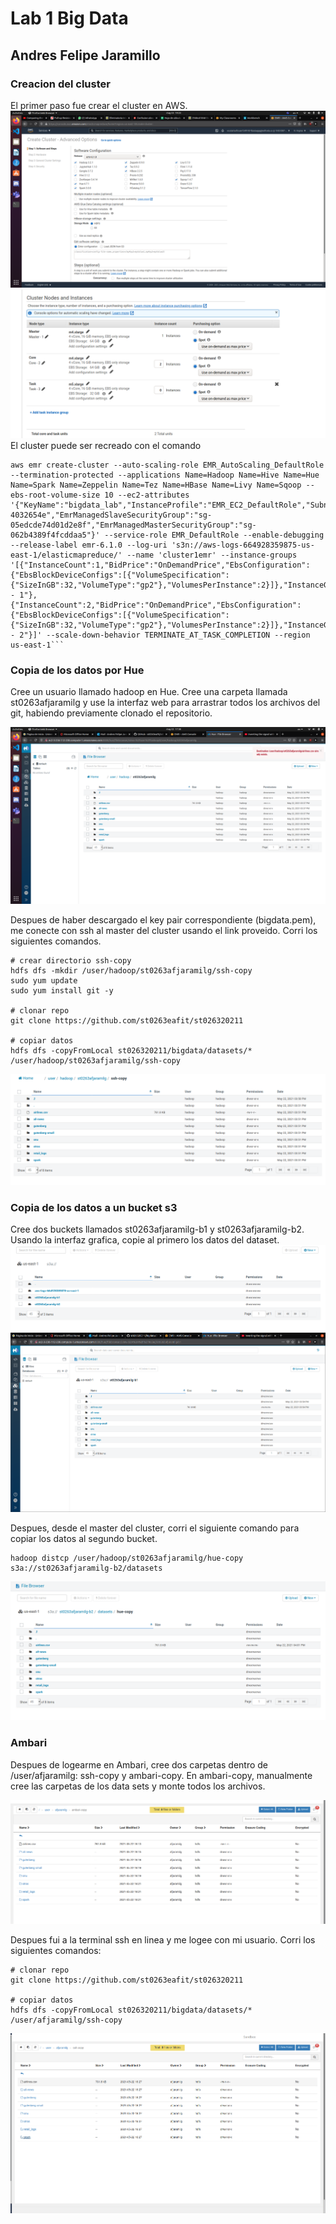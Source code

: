 # Lab 1 Big Data
## Andres Felipe Jaramillo 
### Creacion del cluster
El primer paso fue crear el cluster en AWS.
![alt text](cluster-create1.png)
![alt text](cluster-create2.png)
El cluster puede ser recreado con el comando

```
aws emr create-cluster --auto-scaling-role EMR_AutoScaling_DefaultRole --termination-protected --applications Name=Hadoop Name=Hive Name=Hue Name=Spark Name=Zeppelin Name=Tez Name=HBase Name=Livy Name=Sqoop --ebs-root-volume-size 10 --ec2-attributes '{"KeyName":"bigdata_lab","InstanceProfile":"EMR_EC2_DefaultRole","SubnetId":"subnet-4032654e","EmrManagedSlaveSecurityGroup":"sg-05edcde74d01d2e8f","EmrManagedMasterSecurityGroup":"sg-062b4389f4fcddaa5"}' --service-role EMR_DefaultRole --enable-debugging --release-label emr-6.1.0 --log-uri 's3n://aws-logs-664928359875-us-east-1/elasticmapreduce/' --name 'cluster1emr' --instance-groups '[{"InstanceCount":1,"BidPrice":"OnDemandPrice","EbsConfiguration":{"EbsBlockDeviceConfigs":[{"VolumeSpecification":{"SizeInGB":32,"VolumeType":"gp2"},"VolumesPerInstance":2}]},"InstanceGroupType":"MASTER","InstanceType":"m4.xlarge","Name":"Master - 1"},{"InstanceCount":2,"BidPrice":"OnDemandPrice","EbsConfiguration":{"EbsBlockDeviceConfigs":[{"VolumeSpecification":{"SizeInGB":32,"VolumeType":"gp2"},"VolumesPerInstance":2}]},"InstanceGroupType":"CORE","InstanceType":"m4.xlarge","Name":"Core - 2"}]' --scale-down-behavior TERMINATE_AT_TASK_COMPLETION --region us-east-1```
```

### Copia de los datos por Hue
Cree un usuario llamado hadoop en Hue. Cree una carpeta llamada st0263afjaramilg y use la interfaz web para arrastrar todos los archivos del git, habiendo previamente clonado el repositorio.

![alt text](Hue.png)

Despues de haber descargado el key pair correspondiente (bigdata.pem), me conecte con ssh al master del cluster usando el link proveido. Corri los siguientes comandos.
```
# crear directorio ssh-copy
hdfs dfs -mkdir /user/hadoop/st0263afjaramilg/ssh-copy 
sudo yum update
sudo yum install git -y

# clonar repo
git clone https://github.com/st0263eafit/st026320211 

# copiar datos
hdfs dfs -copyFromLocal st026320211/bigdata/datasets/* /user/hadoop/st0263afjaramilg/ssh-copy 
```

![alt text](ssh-copy.png)

### Copia de los datos a un bucket s3
Cree dos buckets llamados st0263afjaramilg-b1 y st0263afjaramilg-b2. Usando la interfaz grafica, copie al primero los datos del dataset.
![alt text](s3-create.png)
![alt text](s2-b1-hue.png)

Despues, desde el master del cluster, corri el siguiente comando para copiar los datos al segundo bucket.
```
hadoop distcp /user/hadoop/st0263afjaramilg/hue-copy s3a://st0263afjaramilg-b2/datasets
```
![alt text](b2-s3.png)


### Ambari
Despues de logearme en Ambari, cree dos carpetas dentro de /user/afjaramilg: ssh-copy y ambari-copy. En ambari-copy, manualmente cree las carpetas de los data sets y monte todos los archivos. 

![alt text](ambariafjaramilg.png)

Despues fui a la terminal ssh en linea y me logee con mi usuario. Corri los siguientes comandos:
```
# clonar repo
git clone https://github.com/st0263eafit/st026320211 

# copiar datos
hdfs dfs -copyFromLocal st026320211/bigdata/datasets/* /user/afjaramilg/ssh-copy 
```
![alt text](ambari-ssh.png)
